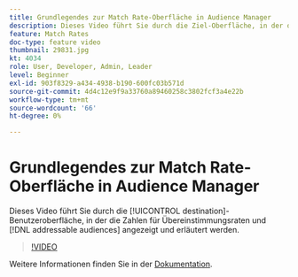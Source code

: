 ```yaml
---
title: Grundlegendes zur Match Rate-Oberfläche in Audience Manager
description: Dieses Video führt Sie durch die Ziel-Oberfläche, in der die Zahlen für Übereinstimmungsraten und adressierbare Zielgruppen angezeigt und erläutert werden.
feature: Match Rates
doc-type: feature video
thumbnail: 29831.jpg
kt: 4034
role: User, Developer, Admin, Leader
level: Beginner
exl-id: 903f8329-a434-4938-b190-600fc03b571d
source-git-commit: 4d4c12e9f9a33760a89460258c3802fcf3a4e22b
workflow-type: tm+mt
source-wordcount: '66'
ht-degree: 0%

---
```


# Grundlegendes zur Match Rate-Oberfläche in Audience Manager

Dieses Video führt Sie durch die [!UICONTROL destination]-Benutzeroberfläche, in der die Zahlen für Übereinstimmungsraten und [!DNL addressable audiences] angezeigt und erläutert werden.

>[!VIDEO](https://video.tv.adobe.com/v/29831/?quality=12)

Weitere Informationen finden Sie in der [Dokumentation](https://experienceleague.adobe.com/docs/audience-manager/user-guide/features/addressable-audiences.html).
